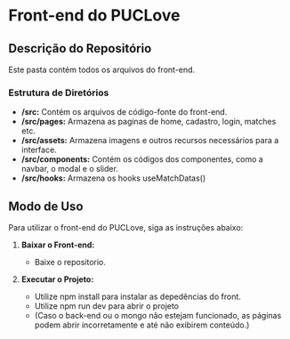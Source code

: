 # Front-end do PUCLove


## Descrição do Repositório

Este pasta contém todos os arquivos do front-end.


### Estrutura de Diretórios

- **/src:** Contém os arquivos de código-fonte do front-end.
- **/src/pages:** Armazena as paginas de home, cadastro, login, matches etc.
- **/src/assets:** Armazena imagens e outros recursos necessários para a interface.
- **/src/components:** Contém os códigos dos componentes, como a navbar, o modal e o slider.
- **/src/hooks:** Armazena os hooks useMatchDatas()


## Modo de Uso

Para utilizar o front-end do PUCLove, siga as instruções abaixo:

1. **Baixar o Front-end:**
   - Baixe o repositorio.

2. **Executar o Projeto:**
   - Utilize npm install para instalar as depedências do front.
   - Utilize npm run dev para abrir o projeto
   - (Caso o back-end ou o mongo não estejam funcionado, as páginas podem abrir incorretamente e até não exibirem conteúdo.)
